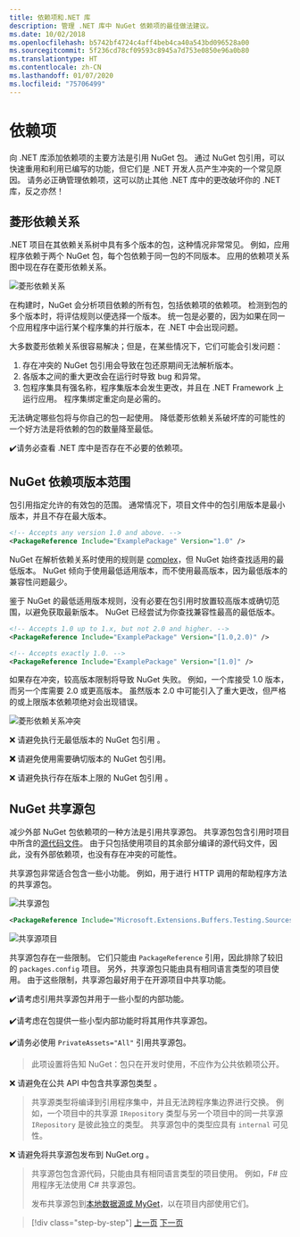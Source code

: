 ```yaml
---
title: 依赖项和.NET 库
description: 管理 .NET 库中 NuGet 依赖项的最佳做法建议。
ms.date: 10/02/2018
ms.openlocfilehash: b5742bf4724c4aff4beb4ca40a543bd096528a00
ms.sourcegitcommit: 5f236cd78cf09593c8945a7d753e0850e96a0b80
ms.translationtype: HT
ms.contentlocale: zh-CN
ms.lasthandoff: 01/07/2020
ms.locfileid: "75706499"
---
```

# <a name="dependencies"></a>依赖项

向 .NET 库添加依赖项的主要方法是引用 NuGet 包。 通过 NuGet 包引用，可以快速重用和利用已编写的功能，但它们是 .NET 开发人员产生冲突的一个常见原因。 请务必正确管理依赖项，这可以防止其他 .NET 库中的更改破坏你的 .NET 库，反之亦然！

## <a name="diamond-dependencies"></a>菱形依赖关系

.NET 项目在其依赖关系树中具有多个版本的包，这种情况非常常见。 例如，应用程序依赖于两个 NuGet 包，每个包依赖于同一包的不同版本。 应用的依赖项关系图中现在存在菱形依赖关系。

![菱形依赖关系](./media/dependencies/diamond-dependency.png "菱形依赖关系")

在构建时，NuGet 会分析项目依赖的所有包，包括依赖项的依赖项。 检测到包的多个版本时，将评估规则以便选择一个版本。 统一包是必要的，因为如果在同一个应用程序中运行某个程序集的并行版本，在 .NET 中会出现问题。

大多数菱形依赖关系很容易解决；但是，在某些情况下，它们可能会引发问题：

1.  存在冲突的 NuGet 包引用会导致在包还原期间无法解析版本。
2.  各版本之间的重大更改会在运行时导致 bug 和异常。
3.  包程序集具有强名称，程序集版本会发生更改，并且在 .NET Framework 上运行应用。 程序集绑定重定向是必需的。

无法确定哪些包将与你自己的包一起使用。 降低菱形依赖关系破坏库的可能性的一个好方法是将依赖的包的数量降至最低。

 ✔️请务必查看 .NET 库中是否存在不必要的依赖项。

## <a name="nuget-dependency-version-ranges"></a>NuGet 依赖项版本范围

包引用指定允许的有效包的范围。 通常情况下，项目文件中的包引用版本是最小版本，并且不存在最大版本。

```xml
<!-- Accepts any version 1.0 and above. -->
<PackageReference Include="ExamplePackage" Version="1.0" />
```

NuGet 在解析依赖关系时使用的规则是 [complex](/nuget/consume-packages/dependency-resolution)，但 NuGet 始终查找适用的最低版本。 NuGet 倾向于使用最低适用版本，而不使用最高版本，因为最低版本的兼容性问题最少。

鉴于 NuGet 的最低适用版本规则，没有必要在包引用时放置较高版本或确切范围，以避免获取最新版本。 NuGet 已经尝试为你查找兼容性最高的最低版本。

```xml
<!-- Accepts 1.0 up to 1.x, but not 2.0 and higher. -->
<PackageReference Include="ExamplePackage" Version="[1.0,2.0)" />

<!-- Accepts exactly 1.0. -->
<PackageReference Include="ExamplePackage" Version="[1.0]" />
```

如果存在冲突，较高版本限制将导致 NuGet 失败。 例如，一个库接受 1.0 版本，而另一个库需要 2.0 或更高版本。 虽然版本 2.0 中可能引入了重大更改，但严格的或上限版本依赖项绝对会出现错误。

![菱形依赖关系冲突](./media/dependencies/diamond-dependency-conflict.png "菱形依赖关系冲突")

❌ 请避免执行无最低版本的 NuGet 包引用  。

**❌** 请避免使用需要确切版本的 NuGet 包引用。

❌ 请避免执行存在版本上限的 NuGet 包引用  。

## <a name="nuget-shared-source-packages"></a>NuGet 共享源包

减少外部 NuGet 包依赖项的一种方法是引用共享源包。 共享源包包含引用时项目中所含的[源代码文件](/nuget/reference/nuspec#including-content-files)。 由于只包括使用项目的其余部分编译的源代码文件，因此，没有外部依赖项，也没有存在冲突的可能性。

共享源包非常适合包含一些小功能。 例如，用于进行 HTTP 调用的帮助程序方法的共享源包。

![共享源包](./media/dependencies/shared-source-package.png "共享源包")

```xml
<PackageReference Include="Microsoft.Extensions.Buffers.Testing.Sources" PrivateAssets="All" Version="1.0" />
```

![共享源项目](./media/dependencies/shared-source-project.png "共享源项目")

共享源包存在一些限制。 它们只能由 `PackageReference` 引用，因此排除了较旧的 `packages.config` 项目。 另外，共享源包只能由具有相同语言类型的项目使用。 由于这些限制，共享源包最好用于在开源项目中共享功能。

 ✔️请考虑引用共享源包并用于一些小型的内部功能。

 ✔️请考虑在包提供一些小型内部功能时将其用作共享源包。

 ✔️请务必使用 `PrivateAssets="All"` 引用共享源包。

> 此项设置将告知 NuGet：包只在开发时使用，不应作为公共依赖项公开。

❌ 请避免在公共 API 中包含共享源包类型  。

> 共享源类型将编译到引用程序集中，并且无法跨程序集边界进行交换。 例如，一个项目中的共享源 `IRepository` 类型与另一个项目中的同一共享源 `IRepository` 是彼此独立的类型。 共享源包中的类型应具有 `internal` 可见性。

❌ 请避免将共享源包发布到 NuGet.org  。

> 共享源包包含源代码，只能由具有相同语言类型的项目使用。 例如，F# 应用程序无法使用 C# 共享源包。
>
> 发布共享源包到[本地数据源或 MyGet](./publish-nuget-package.md)，以在项目内部使用它们。

>[!div class="step-by-step"]
>[上一页](nuget.md)
>[下一页](sourcelink.md)
